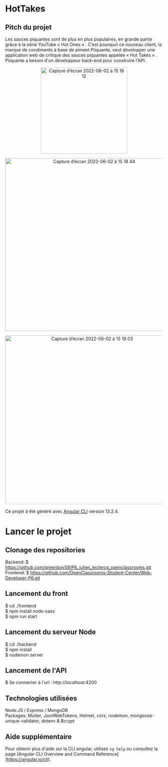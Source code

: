 # HotTakes

## Pitch du projet
Les sauces piquantes sont de plus en plus populaires, en grande partie grâce à la série YouTube « Hot Ones » . C’est pourquoi ce nouveau client, la marque de condiments à base de piment Piiquante, veut développer une application web de critique des sauces piquantes appelée « Hot Takes » . Piiquante a besoin d'un développeur back-end pour construire l'API.

 <p align="center"><img width="276" alt="Capture d’écran 2022-06-02 à 15 16 12" src="https://user-images.githubusercontent.com/81871149/171637764-f5c2c0b1-dc8e-4d62-8aca-d9c137f649e1.png"></p>
 
 <p align="center"><img width="553" alt="Capture d’écran 2022-06-02 à 15 18 44" src="https://user-images.githubusercontent.com/81871149/171638377-2bb47066-5225-435c-8ade-68581c99be83.png"></p>

 <p align="center"><img width="540" alt="Capture d’écran 2022-06-02 à 15 19 03" src="https://user-images.githubusercontent.com/81871149/171638410-1b639e4f-68bf-435d-8dc0-bb604f0d2291.png"></p>

Ce projet à été généré avec [Angular CLI](https://github.com/angular/angular-cli) version 13.2.4.

# Lancer le projet

## Clonage des repositories
Backend: $ https://github.com/greenboy59/P6_julien_leclercq_openclassrooms.git  
Frontend: $ https://github.com/OpenClassrooms-Student-Center/Web-Developer-P6.git 

## Lancement du front
$ cd ./frontend   
$ npm install node-sass   
$ npm run start   

## Lancement du serveur Node
$ cd ./backend  
$ npm install   
$ nodemon server   

## Lancement de l'API
$ Se connecter à l'url : http://localhost:4200

## Technologies utilisées
Node.JS / Express / MongoDB  
Packages: Multer, JsonWebTokens, Helmet, cors, nodemon, mongoose-unique-validator, dotenv & Bcrypt

## Aide supplémentaire

Pour obtenir plus d'aide sur la CLI angular, utilisez `ng help` ou consultez la page [Angular CLI Overview and Command Reference] (https://angular.io/cli).